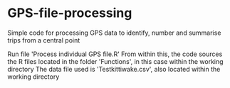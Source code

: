 # GPS-file-processing
Simple code for processing GPS data to identify, number and summarise trips from a central point

Run file 'Process individual GPS file.R'
From within this, the code sources the R files located in the folder 'Functions', in this case within the working directory
The data file used is 'Testkittiwake.csv', also located within the working directory
